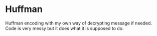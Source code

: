 # Huffman
Huffman encoding with my own way of decrypting message if needed. Code is very messy but it does what it is supposed to do.

